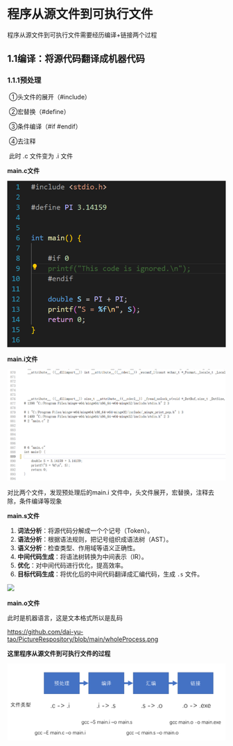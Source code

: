 # 程序从源文件到可执行文件

程序从源文件到可执行文件需要经历编译+链接两个过程

## 1.1编译：将源代码翻译成机器代码

### 1.1.1预处理

​	①头文件的展开（#include）

​	②宏替换（#define）

​	③条件编译（#if 	#endif）

​	④去注释

​	此时 .c 文件变为 .i 文件

**main.c文件**

![](https://github.com/dai-yu-tao/PictureRespository/blob/main/mian_c.png)

**main.i文件**

![](https://github.com/dai-yu-tao/PictureRespository/blob/main/main_i.png)

对比两个文件，发现预处理后的main.i 文件中，头文件展开，宏替换，注释去除，条件编译等现象

**main.s文件**

1. **词法分析**：将源代码分解成一个个记号（Token）。
2. **语法分析**：根据语法规则，把记号组织成语法树（AST）。
3. **语义分析**：检查类型、作用域等语义正确性。
4. **中间代码生成**：将语法树转换为中间表示（IR）。
5. **优化**：对中间代码进行优化，提高效率。
6. **目标代码生成**：将优化后的中间代码翻译成汇编代码，生成 `.s` 文件。

![](https://github.com/dai-yu-tao/PictureRespository/blob/main/main_s.png)

**main.o文件**

此时是机器语言，这是文本格式所以是乱码

https://github.com/dai-yu-tao/PictureRespository/blob/main/wholeProcess.png

**这里程序从源文件到可执行文件的过程**

![](https://github.com/dai-yu-tao/PictureRespository/blob/main/wholeProcess.png)



